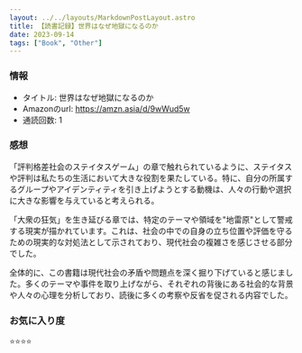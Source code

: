 ```yaml
---
layout: ../../layouts/MarkdownPostLayout.astro
title: 【読書記録】世界はなぜ地獄になるのか
date: 2023-09-14
tags: ["Book", "Other"]
---
```


### 情報
- タイトル: 世界はなぜ地獄になるのか
- Amazonのurl: https://amzn.asia/d/9wWud5w
- 通読回数: 1

### 感想
「評判格差社会のステイタスゲーム」の章で触れられているように、ステイタスや評判は私たちの生活において大きな役割を果たしている。特に、自分の所属するグループやアイデンティティを引き上げようとする動機は、人々の行動や選択に大きな影響を与えていると考えられる。

「大衆の狂気」を生き延びる章では、特定のテーマや領域を"地雷原"として警戒する現実が描かれています。これは、社会の中での自身の立ち位置や評価を守るための現実的な対処法として示されており、現代社会の複雑さを感じさせる部分でした。

全体的に、この書籍は現代社会の矛盾や問題点を深く掘り下げていると感じました。多くのテーマや事件を取り上げながら、それぞれの背後にある社会的な背景や人々の心理を分析しており、読後に多くの考察や反省を促される内容でした。

### お気に入り度
⭐️⭐️⭐️⭐️